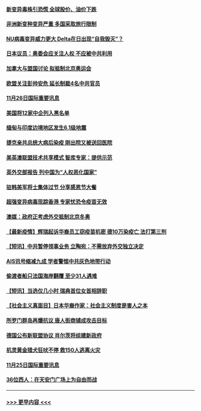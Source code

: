 #### [新变异毒株引恐慌 全球股价、油价下跌](../pages/prog202/a103278358.md?t=11262250) 
#### [非洲新变种变异严重 多国采取旅行限制](../pages/prog202/a103278291.md?t=11262250) 
#### [NU病毒变异威力更大 Delta在日出现“自我毁灭”？](../pages/prog202/a103278252.md?t=11262250) 
#### [日本议员：奥委会应关注人权 不应被中共利用](../pages/prog202/a103278248.md?t=11262250) 
#### [加拿大与盟国讨论 拟抵制北京奥运会](../pages/prog202/a103278244.md?t=11262250) 
#### [欧盟关注彭帅安危 延长制裁4名中共官员](../pages/prog202/a103278254.md?t=11262250) 
#### [11月26日国际重要讯息](../pages/prog202/a103278250.md?t=11262250) 
#### [美国将12家中企列入黑名单](../pages/prog202/a103278190.md?t=11262250) 
#### [缅甸与印度边境地区发生6.1级地震](../pages/prog202/a103278028.md?t=11262250) 
#### [捷克亲共总统大病后染疫 刚出院又被送回医院](../pages/prog202/a103278042.md?t=11262250) 
#### [美英澳联盟技术共享模式 智库专家：提供示范](../pages/prog202/a103277896.md?t=11262250) 
#### [英外交部报告 列中国为“人权恶化国家”](../pages/prog202/a103277867.md?t=11262250) 
#### [驻韩美军将士集体过节 分享感恩节大餐](../pages/prog202/a103277852.md?t=11262250) 
#### [超强变异病毒现踪香港 专家忧恐令疫苗无效](../pages/prog202/a103277828.md?t=11262250) 
#### [澳媒：政府正考虑外交抵制北京冬奥](../pages/prog202/a103277688.md?t=11262250) 
#### [【最新疫情】辉瑞起诉华裔员工窃疫苗机密 德10万染疫亡 法打第三剂](../pages/prog202/a103277754.md?t=11262250) 
#### [【短讯】中共暂停领事业务 立陶宛：不需放弃外交独立决定](../pages/prog202/a103277733.md?t=11262250) 
#### [AIS讯号缩减九成 学者警惕中共灰色地带行动](../pages/prog202/a103277675.md?t=11262250) 
#### [偷渡者船只法国海岸翻覆 至少31人遇难](../pages/prog202/a103277673.md?t=11262250) 
#### [【短讯】当选仅几小时 瑞典首位女首相辞职](../pages/prog202/a103277654.md?t=11262250) 
#### [【社会主义真面目】日本华裔作家：社会主义制度是害人之本](../pages/prog202/a103277641.md?t=11262250) 
#### [所罗门群岛再爆抗议 唐人街商铺成攻击目标](../pages/prog202/a103277573.md?t=11262250) 
#### [德国公布新联盟协议 肖尔茨将组建新政府](../pages/prog202/a103277570.md?t=11262250) 
#### [机灵黄金猎犬狂吠不停 救150人逃离火灾](../pages/prog202/a103277520.md?t=11262250) 
#### [11月25日国际重要讯息](../pages/prog202/a103277438.md?t=11262250) 
#### [36位西人：在天安门广场上为自由而战](../pages/prog202/a103277444.md?t=11262250) 

----
#### [ >>> 更早内容 <<< ](../indexes/prog202-earlier.md)
